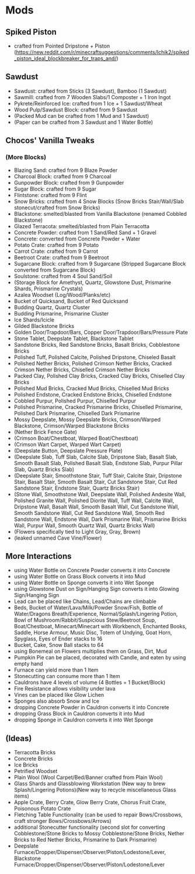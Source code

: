 # Mods
## Spiked Piston
- crafted from Pointed Dripstone + Piston (https://new.reddit.com/r/minecraftsuggestions/comments/lchik2/spiked_piston_ideal_blockbreaker_for_traps_and/)

## Sawdust
- Sawdust: crafted from Sticks (3 Sawdust), Bamboo (1 Sawdust)
- Sawmill: crafted from 7 Wooden Slabs/1 Composter + 1 Iron Ingot
- Pykrete/Reinforced Ice: crafted from 1 Ice + 1 Sawdust/Wheat
- Wood Pulp/Sawdust Block: crafted from 9 Sawdust
- (Packed Mud can be crafted from 1 Mud and 1 Sawdust)
- (Paper can be crafted from 3 Sawdust and 1 Water Bottle)

## Chocos' Vanilla Tweaks
### (More Blocks)
- Blazing Sand: crafted from 9 Blaze Powder
- Charcoal Block: crafted from 9 Charcoal
- Gunpowder Block: crafted from 9 Gunpowder
- Sugar Block: crafted from 9 Sugar
- Flintstone: crafted from 9 Flint
- Snow Bricks: crafted from 4 Snow Blocks (Snow Bricks Stair/Wall/Slab stonecut/crafted from Snow Bricks)
- Blackstone: smelted/blasted from Vanilla Blackstone (renamed Cobbled Blackstone)
- Glazed Terracota: smelted/blasted from Plain Terracotta
- Concrete Powder: crafted from 1 Sand/Red Sand + 1 Gravel
- Concrete: converted from Concrete Powder + Water
- Potato Crate: crafted from 9 Potato
- Carrot Crate: crafted from 9 Carrot
- Beetroot Crate: crafted from 9 Beetroot
- Sugarcane Block: crafted from 9 Sugarcane (Stripped Sugarcane Block converted from Sugarcane Block)
- Soulstone: crafted from 4 Soul Sand/Soil
- (Storage Block for Amethyst, Quartz, Glowstone Dust, Prismarine Shards, Prismarine Crystals)
- Azalea Woodset (Log/Wood/Planks/etc)
- Bucket of Quicksand, Bucket of Red Quicksand
- Budding Quartz, Quartz Cluster
- Budding Prismarine, Prismarine Cluster
- Ice Shards/Icicle
- Gilded Blackstone Bricks
- Golden Door/Trapdoor/Bars, Copper Door/Trapdoor/Bars/Pressure Plate
- Stone Tablet, Deepslate Tablet, Blackstone Tablet
- Sandstone Bricks, Red Sandstone Bricks, Basalt Bricks, Cobblestone Bricks
- Polished Tuff, Polished Calcite, Polished Dripstone, Chiseled Basalt
- Polished Nether Bricks, Polished Crimson Nether Bricks, Cracked Crimson Nether Bricks, Chiselled Crimson Nether Bricks
- Packed Clay, Polished Clay Bricks, Cracked Clay Bricks, Chiselled Clay Bricks
- Polished Mud Bricks, Cracked Mud Bricks, Chiselled Mud Bricks
- Polished Endstone, Cracked Endstone Bricks, Chiselled Endstone
- Cobbled Purpur, Polished Purpur, Chiselled Purpur
- Polished Prismarine, Cracked Prismarine Bricks, Chiselled Prismarine, Polished Dark Prismarine, Chiselled Dark Prismarine
- Mossy Deepslate, Mossy Deepslate Bricks, Crimson/Warped Blackstone, Crimson/Warped Blackstone Bricks
- (Nether Brick Fence Gate)
- (Crimson Boat/Chestboat, Warped Boat/Chestboat)
- (Crimson Wart Carpet, Warped Wart Carpet)
- (Deepslate Button, Deepslate Pressure Plate)
- (Deepslate Slab, Tuff Slab, Calcite Slab, Dripstone Slab, Basalt Slab, Smooth Basalt Slab, Polished Basalt Slab, Endstone Slab, Purpur Pillar Slab, Quartz Bricks Slab)
- (Deepslate Stair, Smoothstone Stair, Tuff Stair, Calcite Stair, Dripstone Stair, Basalt Stair, Smooth Basalt Stair, Cut Sandstone Stair, Cut Red Sandstone Stair, Endstone Stair, Quartz Bricks Stair)
- (Stone Wall, Smoothstone Wall, Deepslate Wall, Polished Andesite Wall, Polished Granite Wall, Polished Diorite Wall, Tuff Wall, Calcite Wall, Dripstone Wall, Basalt Wall, Smooth Basalt Wall, Cut Sandstone Wall, Smooth Sandstone Wall, Cut Red Sandstone Wall, Smooth Red Sandstone Wall, Endstone Wall, Dark Prismarine Wall, Prismarine Bricks Wall, Purpur Wall, Smooth Quartz Wall, Quartz Bricks Wall)
- (Flowers specifically tied to Light Gray, Gray, Brown)
- (leaked unnamed Cave Vine/Flower)

## More Interactions
- using Water Bottle on Concrete Powder converts it into Concrete
- using Water Bottle on Grass Block converts it into Mud
- using Water Bottle on Sponge converts it into Wet Sponge
- using Glowstone Dust on Sign/Hanging Sign converts it into Glowing Sign/Hanging Sign
- Lead can be placed like Chains, Lead/Chains are climbable
- Beds, Bucket of Water/Lava/Milk/Powder Snow/Fish, Bottle of Water/Dragons Breath/Experience, Normal/Splash/Lingering Potion, Bowl of Mushroom/Rabbit/Suspicious Stew/Beetroot Soup, Boat/Chestboat, Minecart/Minecart with Workbench, Enchanted Books, Saddle, Horse Armour, Music Disc, Totem of Undying, Goat Horn, Spyglass, Eyes of Ender stacks to 16
- Bucket, Cake, Snow Ball stacks to 64
- using Bonemeal on Flowers multiplies them on Grass, Dirt, Mud
- Pumpkin Pie can be placed, decorated with Candle, and eaten by using empty hand
- Furnace can yield more than 1 Item
- Stonecutting can consume more than 1 Item
- Cauldrons have 4 levels of volume (4 Bottles = 1 Bucket/Block)
- Fire Resistance allows visibility under lava
- Vines can be placed like Glow Lichen
- Sponges also absorb Snow and Ice
- dropping Concrete Powder in Cauldron converts it into Concrete
- dropping Grass Block in Cauldron converts it into Mud
- dropping Sponge in Cauldron converts it into Wet Sponge

## (Ideas)
- Terracotta Bricks
- Concrete Bricks
- Ice Bricks
- Petrified Woodset
- Plain Wool (Wool Carpet/Bed/Banner crafted from Plain Wool)
- Glass Shards and Glassblowing Workstation (New way to brew Splash/Lingering Potions)(New way to recycle miscellaneous Glass items)
- Apple Crate, Berry Crate, Glow Berry Crate, Chorus Fruit Crate, Poisonous Potato Crate
- Fletching Table Functionality (can be used to repair Bows/Crossbows, craft stronger Bows/Crossbows/Arrows)
- additional Stonecutter functionality (second slot for converting Cobblestone/Stone Bricks to Mossy Cobblestone/Stone Bricks, Nether Bricks to Red Nether Bricks, Prismarine to Dark Prismarine)
- Deepslate Furnace/Dropper/Dispenser/Observer/Piston/Lodestone/Lever, Blackstone Furnace/Dropper/Dispenser/Observer/Piston/Lodestone/Lever